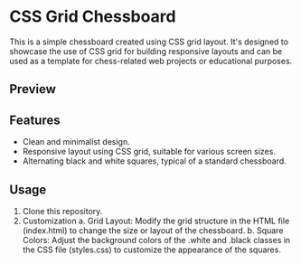 # CSS Grid Chessboard

This is a simple chessboard created using CSS grid layout. It's designed to showcase the use of CSS grid for building responsive layouts and can be used as a template for chess-related web projects or educational purposes.

## Preview



## Features

- Clean and minimalist design.
- Responsive layout using CSS grid, suitable for various screen sizes.
- Alternating black and white squares, typical of a standard chessboard.

## Usage

1. Clone this repository.
2. Customization
    a. Grid Layout: Modify the grid structure in the HTML file (index.html) to change the size or layout of the chessboard.
    b. Square Colors: Adjust the background colors of the .white and .black classes in the CSS file (styles.css) to customize the appearance of the squares.
